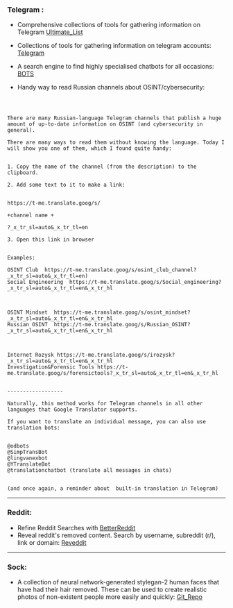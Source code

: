 

### Telegram :

*  Comprehensive collections of tools for gathering information on Telegram [Ultimate_List](https://start.me/p/YaOYnJ/telegram-osint)
*  Collections of tools for gathering information on telegram accounts: [Telegram](https://start.me/p/YaOYnJ/telegram-osint)
*  A search engine to find highly specialised chatbots for all occasions: [BOTS](https://chatbottle.co/bots/telegram)

* Handy way to read Russian channels about OSINT/cybersecurity:

 ``` (an alternative to built-in translation in Telegram)



There are many Russian-language Telegram channels that publish a huge amount of up-to-date information on OSINT (and cybersecurity in general). 

There are many ways to read them without knowing the language. Today I will show you one of them, which I found quite handy:


1. Copy the name of the channel (from the description) to the clipboard.

2. Add some text to it to make a link:


https://t-me.translate.goog/s/

+channel name +

?_x_tr_sl=auto&_x_tr_tl=en

3. Open this link in browser


Examples:

OSINT Club  https://t-me.translate.goog/s/osint_club_channel?_x_tr_sl=auto&_x_tr_tl=en)
Social Engineering  https://t-me.translate.goog/s/Social_engineering?_x_tr_sl=auto&_x_tr_tl=en&_x_tr_hl



OSINT Mindset  https://t-me.translate.goog/s/osint_mindset?_x_tr_sl=auto&_x_tr_tl=en&_x_tr_hl
Russian OSINT  https://t-me.translate.goog/s/Russian_OSINT?_x_tr_sl=auto&_x_tr_tl=en&_x_tr_hl



Internet Rozysk https://t-me.translate.goog/s/irozysk?_x_tr_sl=auto&_x_tr_tl=en&_x_tr_hl
Investigation&Forensic Tools https://t-me.translate.goog/s/forensictools?_x_tr_sl=auto&_x_tr_tl=en&_x_tr_hl


------------------

Naturally, this method works for Telegram channels in all other languages that Google Translator supports.

If you want to translate an individual message, you can also use translation bots:


@odbots
@SimpTransBot
@lingvanexbot
@YTranslateBot
@translationchatbot (translate all messages in chats)


(and once again, a reminder about  built-in translation in Telegram) 

```

* * *

### Reddit:

* Refine Reddit Searches with [BetterReddit](https://betterredditsearch.web.app)
* Reveal reddit's removed content. Search by username, subreddit (r/), link or domain: [Reveddit](https://www.reveddit.com/#welcome)

* * *

### Sock:

* A collection of neural network-generated stylegan-2 human faces that have had their hair removed. These can be used to create realistic photos of non-existent people more easily and quickly: [Git_Repo](https://github.com/oneThousand1000/non-hair-FFHQ)

